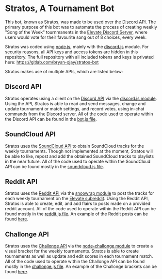 # Stratos, A Tournament Bot

This bot, known as Stratos, was made to be used over the [Discord API](https://discordapp.com/developers/docs/).
The primary purpose of this bot was to automate the process of creating weekly "Song of the Week" tournmanents in the [Elevate Discord Server](https://discord.io/elevate), where users would vote for their favourite song out of 8 choices, every week.

Stratos was coded using [node.js](https://nodejs.org), mainly with the [discord.js](https://discord.js.org) module.
For security reasons, all API keys and access tokens are hidden in this repository. The full repository with all included tokens and keys is privated here: https://gitlab.com/bryan-ojay/stratos-bot

Stratos makes use of multiple APIs, which are listed below:

## Discord API

Stratos operates using a client on the [Discord API](https://discordapp.com/developers/docs/) via the [discord.js module](https://discord.js.org). 
Using the API, Stratos is able to read and send messages, change and update tournament or match settings, and record votes, using in-chat commands from the Discord server.
All of the code used to operate within the Discord API can be found in the [bot.js file](https://github.com/bryan-ojay/stratos-bot/blob/master/bot.js).

## SoundCloud API

Stratos uses the [SoundCloud API](https://developers.soundcloud.com/docs/api/guid) to obtain SoundCloud tracks for the weekly tournaments. 
Though not implemented at the moment, Stratos will be able to like, repost and add the obtained SoundCloud tracks to playlists in the near future. 
All of the code used to operate within the SoundCloud API can be found mostly in the [soundcloud.js file](https://github.com/bryan-ojay/stratos-bot/blob/master/soundcloud.js).

## Reddit API

Stratos uses the [Reddit API](https://www.reddit.com/dev/api/) via the [snoowrap module](https://github.com/not-an-aardvark/snoowrap) to post the tracks for each weekly tournament on the [Elevate subreddit](https://reddit.com/r/elevate).
Using the Reddit API, Stratos is able to create, edit, and add flairs to posts made on a provided reddit account. 
All of the code used to operate within the Reddit API can be found mostly in the [reddit.js file](https://github.com/bryan-ojay/stratos-bot/blob/master/reddit.js).
An example of the Reddit posts can be found [here](https://redd.it/9cl1am).

## Challonge API

Stratos uses the [Challonge API](https://api.challonge.com/v1) via the [node-challonge module](https://github.com/Tidwell/node-challonge) to create a visual bracket for the weekly tournaments.
Stratos is able to create tournaments as well as update and edit scores in each tournament match. 
All of the code used to operate within the Challonge API can be found mostly in the [challonge.js file](https://github.com/bryan-ojay/stratos-bot/blob/master/challonge.js).
An example of the Challonge brackets can be found [here](https://challonge.com/tw057).

